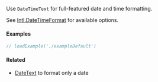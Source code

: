 Use `DateTimeText` for full-featured date and time formatting.

See [Intl.DateTimeFormat](https://developer.mozilla.org/en-US/docs/Web/JavaScript/Reference/Global_Objects/DateTimeFormat)
for available options.

#### Examples

```jsx
// loadExample('./exampleDefault')
```

#### Related

- [DateText](#!/DateText) to format only a date

